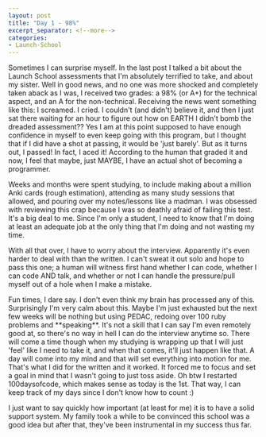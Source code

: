 ```yaml
---
layout: post
title: "Day 1 - 98%"
excerpt_separator: <!--more-->
categories: 
- Launch-School
---
```


<!-- wp:paragraph {"dropCap":true} -->
<p>
Sometimes I can surprise myself. In the last post I talked a bit about the Launch School assessments that I'm absolutely terrified to take, and about my sister. Well in good news, and no one was more shocked and completely taken aback as I was, I received two grades: a 98% (or A+) for the technical aspect, and an A for the non-technical. Receiving the news went something like this: I screamed. I cried. I couldn't (and didn't) believe it, and then I just sat there waiting for an hour to figure out how on EARTH I didn't bomb the dreaded assessment?? Yes I am at this point supposed to have enough confidence in myself to even keep going with this program, but I thought that if I did have a shot at passing, it would be 'just barely'. But as it turns out, I passed! In fact, I aced it! According to the human that graded it and now, I feel that maybe, just MAYBE, I have an actual shot of becoming a programmer.</p>
<!-- /wp:paragraph -->

<!-- wp:paragraph -->
<p>Weeks and months were spent studying, to include making about a million Anki cards (rough estimation), attending as many study sessions that allowed, and pouring over my notes/lessons like a madman. I was obsessed with reviewing this crap because I was so deathly afraid of failing this test. It's a big deal to me. Since I'm only a student, I need to know that I'm doing at least an adequate job at the only thing that I'm doing and not wasting my time. </p>
<!-- /wp:paragraph -->

<!-- wp:paragraph -->
<p>With all that over, I have to worry about the interview. Apparently it's even harder to deal with than the written. I can't sweat it out solo and hope to pass this one; a human will witness first hand whether I can code, whether I can code AND talk, and whether or not I can handle the pressure/pull myself out of a hole when I make a mistake. </p>
<!-- /wp:paragraph -->

<!-- wp:paragraph -->
<p>Fun times, I dare say. I don't even think my brain has processed any of this. Surprisingly I'm very calm about this. Maybe I'm just exhausted but the next few weeks will be nothing but using PEDAC, redoing over 100 ruby problems and **speaking**. It's not a skill that I can say I'm even remotely good at, so there's no way in hell I can do the interview anytime so. There will come a time though when my studying is wrapping up that I will just 'feel' like I need to take it, and when that comes, it'll just happen like that. A day will come into my mind and that will set everything into motion for me. That's what I did for the written and it worked. It forced me to focus and set a goal in mind that I wasn't going to just toss aside. Oh btw I restarted 100daysofcode, which makes sense as today is the 1st. That way, I can keep track of my days since I don't know how to count :)</p>
<!-- /wp:paragraph -->

<!-- wp:paragraph -->
<p>I just want to say quickly how important (at least for me) it is to have a solid support system. My family took a while to be convinced this school was a good idea but after that, they've been instrumental in my success thus far.</p>
<!-- /wp:paragraph -->
